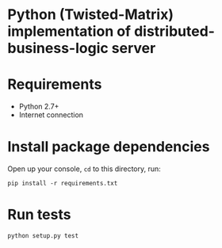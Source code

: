 Python (Twisted-Matrix) implementation of distributed-business-logic server
===========================================================================

# Requirements
- Python 2.7+
- Internet connection

# Install package dependencies
Open up your console, `cd` to this directory, run:

    pip install -r requirements.txt


# Run tests

    python setup.py test
